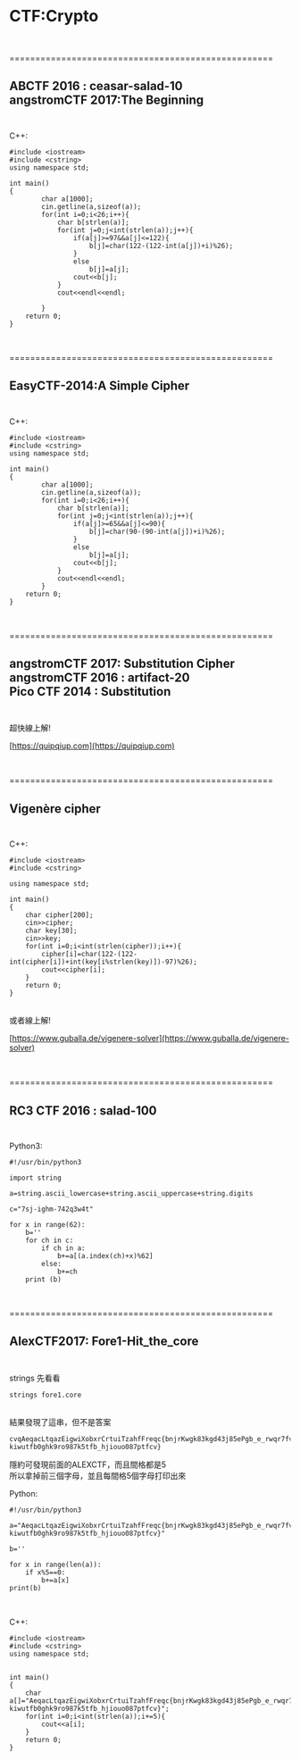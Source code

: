 <br/>

# CTF:Crypto


<br />

===================================================

ABCTF 2016 : ceasar-salad-10<br />
angstromCTF 2017:The Beginning<br /><br />
---------------------------------------------------

C++:
```
#include <iostream>
#include <cstring>
using namespace std;

int main()
{
		char a[1000];
		cin.getline(a,sizeof(a));
		for(int i=0;i<26;i++){
			char b[strlen(a)];
			for(int j=0;j<int(strlen(a));j++){
				if(a[j]>=97&&a[j]<=122){
					b[j]=char(122-(122-int(a[j])+i)%26);
				}
				else
					b[j]=a[j];
				cout<<b[j];
			}
			cout<<endl<<endl;

		}
	return 0;
}
```

<br />

===================================================

EasyCTF-2014:A Simple Cipher<br /><br />
---------------------------------------------------

C++:
```
#include <iostream>
#include <cstring>
using namespace std;

int main()
{
		char a[1000];
		cin.getline(a,sizeof(a));
		for(int i=0;i<26;i++){
			char b[strlen(a)];
			for(int j=0;j<int(strlen(a));j++){
				if(a[j]>=65&&a[j]<=90){
					b[j]=char(90-(90-int(a[j])+i)%26);
				}
				else
					b[j]=a[j];
				cout<<b[j];
			}
			cout<<endl<<endl;
		}
	return 0;
}
```

<br />


===================================================

angstromCTF 2017: Substitution Cipher<br />
angstromCTF 2016 : artifact-20<br />
Pico CTF 2014 : Substitution<br /><br />
---------------------------------------------------
超快線上解!<br />

[https://quipqiup.com](https://quipqiup.com)

<br />

===================================================

Vigenère cipher<br /><br />
---------------------------------------------------

C++:
```
#include <iostream>
#include <cstring>

using namespace std;

int main()
{
	char cipher[200];
	cin>>cipher;
	char key[30];
	cin>>key;
	for(int i=0;i<int(strlen(cipher));i++){
		cipher[i]=char(122-(122-int(cipher[i])+int(key[i%strlen(key)])-97)%26);
		cout<<cipher[i];
	}
	return 0;
}
```

<br />
或者線上解!<br />

[https://www.guballa.de/vigenere-solver](https://www.guballa.de/vigenere-solver)

<br />


===================================================

RC3 CTF 2016 : salad-100<br /><br />
---------------------------------------------------

Python3:
```
#!/usr/bin/python3

import string

a=string.ascii_lowercase+string.ascii_uppercase+string.digits

c="7sj-ighm-742q3w4t"

for x in range(62):
    b=''
    for ch in c:
        if ch in a:
            b+=a[(a.index(ch)+x)%62]
        else:
            b+=ch
    print (b)

```


<br />




===================================================

AlexCTF2017: Fore1-Hit_the_core<br /><br />
---------------------------------------------------

strings 先看看

```
strings fore1.core
```
<br />
結果發現了這串，但不是答案

```
cvqAeqacLtqazEigwiXobxrCrtuiTzahfFreqc{bnjrKwgk83kgd43j85ePgb_e_rwqr7fvbmHjklo3tews_hmkogooyf0vbnk0ii87Drfgh_n kiwutfb0ghk9ro987k5tfb_hjiouo087ptfcv}
```

隱約可發現前面的ALEXCTF，而且間格都是5<br />
所以拿掉前三個字母，並且每間格5個字母打印出來


Python:

```
#!/usr/bin/python3

a="AeqacLtqazEigwiXobxrCrtuiTzahfFreqc{bnjrKwgk83kgd43j85ePgb_e_rwqr7fvbmHjklo3tews_hmkogooyf0vbnk0ii87Drfgh_n kiwutfb0ghk9ro987k5tfb_hjiouo087ptfcv}"

b=''

for x in range(len(a)):
    if x%5==0:
        b+=a[x]
print(b)

```



<br />




C++:
```
#include <iostream>
#include <cstring>
using namespace std;


int main()
{
	char a[]="AeqacLtqazEigwiXobxrCrtuiTzahfFreqc{bnjrKwgk83kgd43j85ePgb_e_rwqr7fvbmHjklo3tews_hmkogooyf0vbnk0ii87Drfgh_n kiwutfb0ghk9ro987k5tfb_hjiouo087ptfcv}";
	for(int i=0;i<int(strlen(a));i+=5){
		cout<<a[i];
	}
	return 0;
}
```














